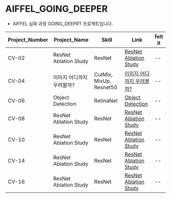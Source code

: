 # AIFFEL_GOING_DEEPER
- AIFFEL 심화 과정 GOING_DEEPRT 프로젝트입니다.

|Project_Number|Project_Name|Skill|Link|felt it|
|---|---|---|---|---|
|CV-02|ResNet Ablation Study|ResNet|[ResNet Ablation Study](https://github.com/LeeHoWon98/AIFFEL_GOING_DEEPER/blob/main/CV-02.ipynb)|--|
|CV-04|이미지 어디까지 우려볼까?|CutMix, MixUp, Resnet50|[이미지 어디까지 우려볼까?](https://github.com/LeeHoWon98/AIFFEL_GOING_DEEPER/blob/main/CV-04.ipynb)|--|
|CV-06|Object Detection|RetinaNet|[Object Detection](https://github.com/LeeHoWon98/AIFFEL_GOING_DEEPER/blob/main/CV-06.ipynb)|--|
|CV-08|ResNet Ablation Study|ResNet|[ResNet Ablation Study](https://github.com/LeeHoWon98/AIFFEL_GOING_DEEPER/blob/main/CV-02.ipynb)|--|
|CV-10|ResNet Ablation Study|ResNet|[ResNet Ablation Study](https://github.com/LeeHoWon98/AIFFEL_GOING_DEEPER/blob/main/CV-02.ipynb)|--|
|CV-14|ResNet Ablation Study|ResNet|[ResNet Ablation Study](https://github.com/LeeHoWon98/AIFFEL_GOING_DEEPER/blob/main/CV-02.ipynb)|--|
|CV-16|ResNet Ablation Study|ResNet|[ResNet Ablation Study](https://github.com/LeeHoWon98/AIFFEL_GOING_DEEPER/blob/main/CV-02.ipynb)|--|
